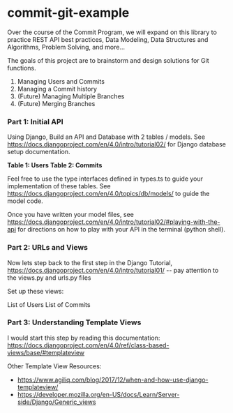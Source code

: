 # commit-git-example

Over the course of the Commit Program, we will expand on this library to practice REST API best practices, Data Modeling, Data Structures and Algorithms, Problem Solving, and more...

The goals of this project are to brainstorm and design solutions for Git functions. 

1. Managing Users and Commits
2. Managing a Commit history
3. (Future) Managing Multiple Branches
4. (Future) Merging Branches

### Part 1: Initial API
Using Django, Build an API and Database with 2 tables / models. See https://docs.djangoproject.com/en/4.0/intro/tutorial02/ for Django database setup documentation.

**Table 1: Users**
**Table 2: Commits**

Feel free to use the type interfaces defined in types.ts to guide your implementation of these tables. See https://docs.djangoproject.com/en/4.0/topics/db/models/ to guide the model code.

Once you have written your model files, see https://docs.djangoproject.com/en/4.0/intro/tutorial02/#playing-with-the-api for directions on how to play with your API in the terminal (python shell).

### Part 2: URLs and Views
Now lets step back to the first step in the Django Tutorial, https://docs.djangoproject.com/en/4.0/intro/tutorial01/ -- pay attention to the views.py and urls.py files

Set up these views:

List of Users
List of Commits

### Part 3: Understanding Template Views
I would start this step by reading this documentation: https://docs.djangoproject.com/en/4.0/ref/class-based-views/base/#templateview 

Other Template View Resources: 
- https://www.agiliq.com/blog/2017/12/when-and-how-use-django-templateview/
- https://developer.mozilla.org/en-US/docs/Learn/Server-side/Django/Generic_views 

